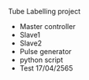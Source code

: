 Tube Labelling project
+ Master controller
+ Slave1
+ Slave2
+ Pulse generator
+ python script
+ Test 17/04/2565